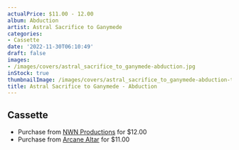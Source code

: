 ```yaml
---
actualPrice: $11.00 - 12.00
album: Abduction
artist: Astral Sacrifice to Ganymede
categories:
- Cassette
date: '2022-11-30T06:10:49'
draft: false
images:
- /images/covers/astral_sacrifice_to_ganymede-abduction.jpg
inStock: true
thumbnailImage: /images/covers/astral_sacrifice_to_ganymede-abduction-thumb.jpg
title: Astral Sacrifice to Ganymede - Abduction
---
```


## Cassette
* Purchase from [NWN Productions](http://shop.nwnprod.com/index.php?route=product/product&path=73&product_id=27178&sort=pd.name&order=ASC) for $12.00
* Purchase from [Arcane Altar](https://arcanealtar.bigcartel.com/product/astral-sacrifice-to-ganymede-abduction-tape) for $11.00
